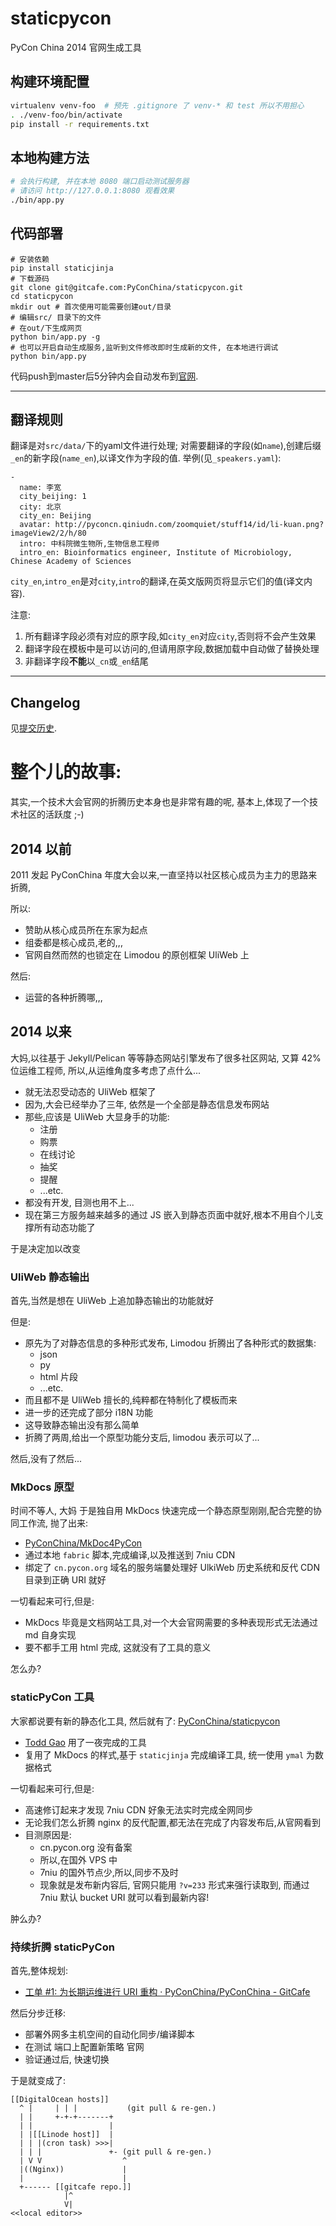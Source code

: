 # staticpycon

PyCon China 2014 官网生成工具


## 构建环境配置

```sh
virtualenv venv-foo  # 预先 .gitignore 了 venv-* 和 test 所以不用担心
. ./venv-foo/bin/activate
pip install -r requirements.txt
```

## 本地构建方法

```sh
# 会执行构建, 并在本地 8080 端口启动测试服务器
# 请访问 http://127.0.0.1:8080 观看效果
./bin/app.py
```

## 代码部署

```
# 安装依赖
pip install staticjinja
# 下载源码
git clone git@gitcafe.com:PyConChina/staticpycon.git
cd staticpycon
mkdir out # 首次使用可能需要创建out/目录
# 编辑src/ 目录下的文件
# 在out/下生成网页
python bin/app.py -g
# 也可以开启自动生成服务,监听到文件修改即时生成新的文件, 在本地进行调试
python bin/app.py
```

代码push到master后5分钟内会自动发布到[官网](http://cn.pycon.org).

---

## 翻译规则

翻译是对`src/data/`下的yaml文件进行处理;
对需要翻译的字段(如`name`),创建后缀`_en`的新字段(`name_en`),以译文作为字段的值. 举例(见`_speakers.yaml`):

```
-
  name: 李宽
  city_beijing: 1
  city: 北京
  city_en: Beijing
  avatar: http://pyconcn.qiniudn.com/zoomquiet/stuff14/id/li-kuan.png?imageView2/2/h/80
  intro: 中科院微生物所,生物信息工程师
  intro_en: Bioinformatics engineer, Institute of Microbiology, Chinese Academy of Sciences
```

`city_en`,`intro_en`是对`city`,`intro`的翻译,在英文版网页将显示它们的值(译文内容). 

注意:
 1. 所有翻译字段必须有对应的原字段,如`city_en`对应`city`,否则将不会产生效果
 2. 翻译字段在模板中是可以访问的,但请用原字段,数据加载中自动做了替换处理
 3. 非翻译字段**不能**以`_cn`或`_en`结尾

----

## Changelog

见[提交历史](https://gitcafe.com/PyConChina/staticpycon/commits/master). 

# 整个儿的故事:

其实,一个技术大会官网的折腾历史本身也是非常有趣的呢,
基本上,体现了一个技术社区的活跃度 ;-)

## 2014 以前

2011 发起 PyConChina 年度大会以来,一直坚持以社区核心成员为主力的思路来折腾,

所以:

- 赞助从核心成员所在东家为起点
- 组委都是核心成员,老的,,,
- 官网自然而然的也锁定在 Limodou 的原创框架 UliWeb 上

然后:

- 运营的各种折腾哪,,,


## 2014 以来

大妈,以往基于 Jekyll/Pelican 等等静态网站引擎发布了很多社区网站,
又算 42% 位运维工程师, 所以,从运维角度多考虑了点什么...

- 就无法忍受动态的 UliWeb 框架了
- 因为,大会已经举办了三年, 依然是一个全部是静态信息发布网站
- 那些,应该是 UliWeb 大显身手的功能:
    + 注册
    + 购票
    + 在线讨论
    + 抽奖
    + 提醒
    + ...etc.
- 都没有开发, 目测也用不上...
- 现在第三方服务越来越多的通过 JS 嵌入到静态页面中就好,根本不用自个儿支撑所有动态功能了

于是决定加以改变

### UliWeb 静态输出

首先,当然是想在 UliWeb 上追加静态输出的功能就好

但是:

- 原先为了对静态信息的多种形式发布, Limodou 折腾出了各种形式的数据集:
    + json
    + py
    + html 片段
    + ...etc.
- 而且都不是 UliWeb 擅长的,纯粹都在特制化了模板而来
- 进一步的还完成了部分 i18N 功能
- 这导致静态输出没有那么简单
- 折腾了两周,给出一个原型功能分支后, limodou 表示可以了... 

然后,没有了然后...

### MkDocs 原型
时间不等人, 大妈 于是独自用 MkDocs 快速完成一个静态原型刚刚,配合完整的协同工作流,
抛了出来:

- [PyConChina/MkDoc4PyCon](https://gitcafe.com/PyConChina/MkDoc4PyCon)
- 通过本地 `fabric` 脚本,完成编译,以及推送到 7niu CDN
- 绑定了 `cn.pycon.org` 域名的服务端嘦处理好 UlkiWeb 历史系统和反代 CDN 目录到正确 URI 就好

一切看起来可行,但是:

- MkDocs 毕竟是文档网站工具,对一个大会官网需要的多种表现形式无法通过 md 自身实现
- 要不都手工用 html 完成, 这就没有了工具的意义


怎么办?

### staticPyCon 工具
大家都说要有新的静态化工具, 然后就有了: [PyConChina/staticpycon](https://gitcafe.com/PyConChina/staticpycon)

- [Todd Gao](https://gitcafe.com/toddgao) 用了一夜完成的工具
- 复用了 MkDocs 的样式,基于 `staticjinja` 完成编译工具, 统一使用 `ymal` 为数据格式

一切看起来可行,但是:

- 高速修订起来才发现 7niu CDN 好象无法实时完成全网同步
- 无论我们怎么折腾 nginx 的反代配置,都无法在完成了内容发布后,从官网看到
- 目测原因是:
    + cn.pycon.org 没有备案
    + 所以,在国外 VPS 中
    + 7niu 的国外节点少,所以,同步不及时
    + 现象就是发布新内容后, 官网只能用 `?v=233` 形式来强行读取到, 而通过 7niu 默认 bucket URI 就可以看到最新内容!

肿么办?

### 持续折腾 staticPyCon

首先,整体规划:

- [工单 #1: 为长期运维进行 URI 重构 · PyConChina/PyConChina - GitCafe](https://gitcafe.com/PyConChina/PyConChina/tickets/1)

然后分步迁移:

- 部署外网多主机空间的自动化同步/编译脚本
- 在测试 端口上配置新策略 官网
- 验证通过后, 快速切换

于是就变成了:

```
[[DigitalOcean hosts]]
  ^ |     | | |           (git pull & re-gen.)
  | |     +-+-+-------+
  | |                 |
  | |[[Linode host]]  |
  | | |(cron task) >>>| 
  | | |               +- (git pull & re-gen.)
  | V V                  ^    
  |((Nginx))             |            
  |                      |
  +------ [[gitcafe repo.]]
            |^
            V|
<<local editor>>
```


